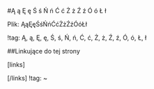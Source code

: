
#Ą ą Ę ę Ś ś Ń ń Ć ć Ż ż Ź ź Ó ó Ł ł

Plik: ĄąĘęŚśŃńĆćŻżŹźÓóŁł

!tag: Ą, ą, Ę, ę, Ś, ś, Ń, ń, Ć, ć, Ż, ż, Ź, ź, Ó, ó, Ł, ł




##Linkujące do tej strony

[links]


[/links]
!tag:
~

